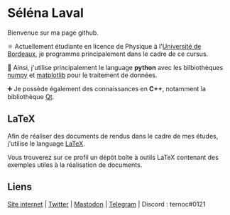 # Séléna Laval

Bienvenue sur ma page github.

⚛️ Actuellement étudiante en licence de Physique à l'[Université de Bordeaux](https://physique.u-bordeaux.fr), je programme principalement dans le cadre de ce cursus.

🐍 Ainsi, j'utilise principalement le language **python** avec les bilbiothèques [numpy](https://numpy.org) et [matplotlib](https://matplotlib.org/) pour le traitement de données.

➕ Je possède également des connaissances en **C++**, notamment la bibliothèque [Qt](https://qt.io).

## LaTeX

Afin de réaliser des documents de rendus dans le cadre de mes études, j'utilise le language [LaTeX](https://www.latex-project.org/).

Vous trouverez sur ce profil un dépôt boîte à outils LaTeX contenant des exemples utiles à la réalisation de documents. 

## Liens

[Site internet](https://ternoc.com) | [Twitter](https://twitter.com/SelenaCCLaval) | [Mastodon](https://rivals.space/@selena) | [Telegram](https://t.me/ternoc) | Discord : ternoc#0121